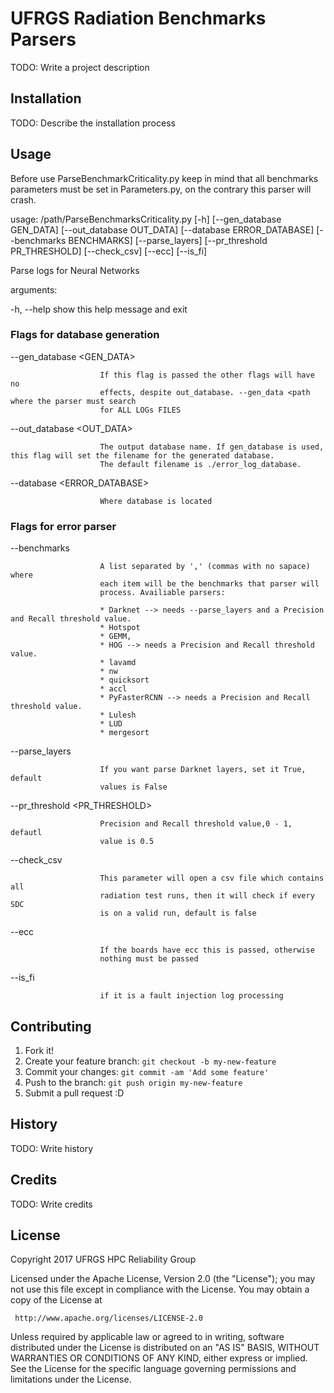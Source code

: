 # UFRGS Radiation Benchmarks Parsers

TODO: Write a project description

## Installation

TODO: Describe the installation process


## Usage

Before use ParseBenchmarkCriticality.py keep in mind that all benchmarks parameters must be set in Parameters.py, on the contrary this parser will crash.

usage: /path/ParseBenchmarksCriticality.py
                                     [-h]
                                       [--gen_database GEN_DATA]
                                       [--out_database OUT_DATA]
                                       [--database ERROR_DATABASE]
                                       [--benchmarks BENCHMARKS]
                                       [--parse_layers]
                                       [--pr_threshold PR_THRESHOLD]
                                       [--check_csv] [--ecc] [--is_fi]

Parse logs for Neural Networks

arguments:

  -h, --help            show this help message and exit

### Flags for database generation

  --gen_database <GEN_DATA>

                        If this flag is passed the other flags will have no
                        effects, despite out_database. --gen_data <path where the parser must search
                        for ALL LOGs FILES

  --out_database <OUT_DATA>

                        The output database name. If gen_database is used, this flag will set the filename for the generated database.
                        The default filename is ./error_log_database.

  --database <ERROR_DATABASE>

                        Where database is located

### Flags for error parser

  --benchmarks <BENCHMARKS>

                        A list separated by ',' (commas with no sapace) where
                        each item will be the benchmarks that parser will
                        process. Availiable parsers:

                        * Darknet --> needs --parse_layers and a Precision and Recall threshold value.
                        * Hotspot
                        * GEMM,
                        * HOG --> needs a Precision and Recall threshold value.
                        * lavamd
                        * nw
                        * quicksort
                        * accl
                        * PyFasterRCNN --> needs a Precision and Recall threshold value.
                        * Lulesh
                        * LUD
                        * mergesort


  --parse_layers

                        If you want parse Darknet layers, set it True, default
                        values is False

  --pr_threshold <PR_THRESHOLD>

                        Precision and Recall threshold value,0 - 1, defautl
                        value is 0.5

  --check_csv

                        This parameter will open a csv file which contains all
                        radiation test runs, then it will check if every SDC
                        is on a valid run, default is false


  --ecc

                        If the boards have ecc this is passed, otherwise
                        nothing must be passed

  --is_fi

                        if it is a fault injection log processing


## Contributing

1. Fork it!
2. Create your feature branch: `git checkout -b my-new-feature`
3. Commit your changes: `git commit -am 'Add some feature'`
4. Push to the branch: `git push origin my-new-feature`
5. Submit a pull request :D

## History

TODO: Write history

## Credits

TODO: Write credits

## License

   Copyright 2017 UFRGS HPC Reliability Group

   Licensed under the Apache License, Version 2.0 (the "License");
   you may not use this file except in compliance with the License.
   You may obtain a copy of the License at

     http://www.apache.org/licenses/LICENSE-2.0

   Unless required by applicable law or agreed to in writing, software
   distributed under the License is distributed on an "AS IS" BASIS,
   WITHOUT WARRANTIES OR CONDITIONS OF ANY KIND, either express or implied.
   See the License for the specific language governing permissions and
   limitations under the License.
